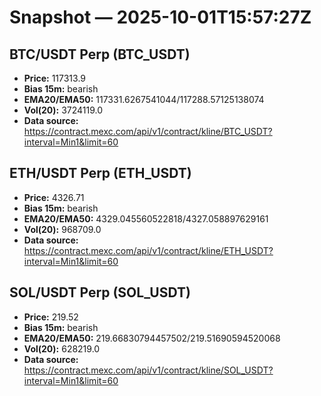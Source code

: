 # Snapshot — 2025-10-01T15:57:27Z

## BTC/USDT Perp (BTC_USDT)
- **Price:** 117313.9
- **Bias 15m:** bearish
- **EMA20/EMA50:** 117331.6267541044/117288.57125138074
- **Vol(20):** 3724119.0
- **Data source:** https://contract.mexc.com/api/v1/contract/kline/BTC_USDT?interval=Min1&limit=60

## ETH/USDT Perp (ETH_USDT)
- **Price:** 4326.71
- **Bias 15m:** bearish
- **EMA20/EMA50:** 4329.045560522818/4327.058897629161
- **Vol(20):** 968709.0
- **Data source:** https://contract.mexc.com/api/v1/contract/kline/ETH_USDT?interval=Min1&limit=60

## SOL/USDT Perp (SOL_USDT)
- **Price:** 219.52
- **Bias 15m:** bearish
- **EMA20/EMA50:** 219.66830794457502/219.51690594520068
- **Vol(20):** 628219.0
- **Data source:** https://contract.mexc.com/api/v1/contract/kline/SOL_USDT?interval=Min1&limit=60

